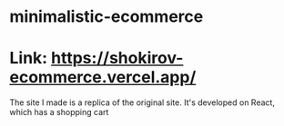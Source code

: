 # minimalistic-ecommerce
# Link: https://shokirov-ecommerce.vercel.app/
The site I made is a replica of the original site. It's developed on React, which has a shopping cart

